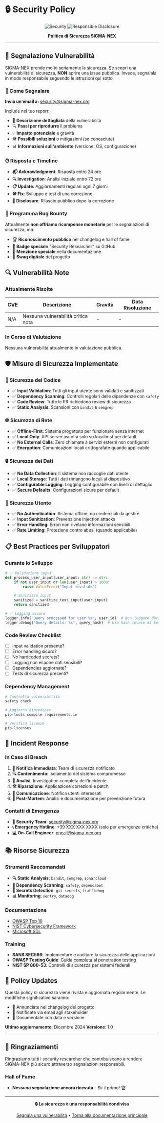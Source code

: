 # 🔒 Security Policy

<div align="center">

![Security](https://img.shields.io/badge/Security-Policy-red?style=for-the-badge)
![Responsible Disclosure](https://img.shields.io/badge/Responsible-Disclosure-blue?style=for-the-badge)

**Politica di Sicurezza SIGMA-NEX**

</div>

---

## 🚨 Segnalazione Vulnerabilità

SIGMA-NEX prende molto seriamente la sicurezza. Se scopri una vulnerabilità di sicurezza, **NON** aprire una issue pubblica. Invece, segnalala in modo responsabile seguendo le istruzioni qui sotto.

### 📧 Come Segnalare

**Invia un'email a:** security@sigma-nex.org

Include nel tuo report:
- 📝 **Descrizione dettagliata** della vulnerabilità
- 🔍 **Passi per riprodurre** il problema
- 💡 **Impatto potenziale** e gravità
- 🛠️ **Possibili soluzioni** o mitigazioni (se conosciute)
- 📊 **Informazioni sull'ambiente** (versione, OS, configurazione)

### ⏰ Risposta e Timeline

- **📬 Acknowledgment**: Risposta entro 24 ore
- **🔍 Investigation**: Analisi iniziale entro 72 ore
- **📋 Update**: Aggiornamenti regolari ogni 7 giorni
- **🛠️ Fix**: Sviluppo e test di una correzione
- **📢 Disclosure**: Rilascio pubblico dopo la correzione

### 🎯 Programma Bug Bounty

Attualmente **non offriamo ricompense monetarie** per le segnalazioni di sicurezza, ma:

- 🏆 **Riconoscimento pubblico** nel changelog e hall of fame
- 🌟 **Badge speciale** "Security Researcher" su GitHub
- 📜 **Menzione speciale** nella documentazione
- 🎁 **Swag digitale** del progetto

## 🔍 Vulnerabilità Note

### Attualmente Risolte

| CVE | Descrizione | Gravità | Data Risoluzione |
|-----|-------------|---------|------------------|
| N/A | Nessuna vulnerabilità critica nota | - | - |

### In Corso di Valutazione

Nessuna vulnerabilità attualmente in valutazione pubblica.

## 🛡️ Misure di Sicurezza Implementate

### 🔐 Sicurezza del Codice
- ✅ **Input Validation**: Tutti gli input utente sono validati e sanitizzati
- ✅ **Dependency Scanning**: Controlli regolari delle dipendenze con `safety`
- ✅ **Code Review**: Tutte le PR richiedono review di sicurezza
- ✅ **Static Analysis**: Scansioni con `bandit` e `semgrep`

### 🌐 Sicurezza di Rete
- ✅ **Offline-First**: Sistema progettato per funzionare senza internet
- ✅ **Local Only**: API server ascolta solo su localhost per default
- ✅ **No External Calls**: Zero chiamate a servizi esterni non configurati
- ✅ **Encryption**: Comunicazioni locali crittografate quando applicabile

### 🔒 Sicurezza dei Dati
- ✅ **No Data Collection**: Il sistema non raccoglie dati utente
- ✅ **Local Storage**: Tutti i dati rimangono locali al dispositivo
- ✅ **Configurable Logging**: Logging configurabile con livelli di dettaglio
- ✅ **Secure Defaults**: Configurazioni sicure per default

### 👤 Sicurezza Utente
- ✅ **No Authentication**: Sistema offline, no credenziali da gestire
- ✅ **Input Sanitization**: Prevenzione injection attacks
- ✅ **Error Handling**: Errori non rivelano informazioni sensibili
- ✅ **Rate Limiting**: Protezione contro abusi (quando applicabile)

## 📋 Best Practices per Sviluppatori

### Durante lo Sviluppo
```python
# ✅ Validazione input
def process_user_input(user_input: str) -> str:
    if not user_input or len(user_input) > 1000:
        raise ValueError("Input invalido")

    # Sanitizza input
    sanitized = sanitize_text_input(user_input)
    return sanitized

# ✅ Logging sicuro
logger.info("Query processed for user %s", user_id)  # Non loggare dati sensibili
logger.debug("Query details: %s", query_hash)  # Usa hash invece di testo grezzo
```

### Code Review Checklist
- [ ] Input validation presente?
- [ ] Error handling sicuro?
- [ ] No hardcoded secrets?
- [ ] Logging non espone dati sensibili?
- [ ] Dependencies aggiornate?
- [ ] Tests di sicurezza presenti?

### Dependency Management
```bash
# Controlla vulnerabilità
safety check

# Aggiorna dipendenze
pip-tools compile requirements.in

# Verifica licenze
pip-licenses
```

## 🚨 Incident Response

### In Caso di Breach
1. **🔔 Notifica Immediata**: Team di sicurezza notificato
2. **🔍 Contenimento**: Isolamento del sistema compromesso
3. **🔬 Analisi**: Investigation completa dell'incidente
4. **🛠️ Riparazione**: Applicazione correzioni e patch
5. **📢 Comunicazione**: Notifica utenti interessati
6. **📝 Post-Mortem**: Analisi e documentazione per prevenzione futura

### Contatti di Emergenza
- **🔴 Security Team**: security@sigma-nex.org
- **📞 Emergency Hotline**: +39 XXX XXX XXXX (solo per emergenze critiche)
- **💻 On-Call Engineer**: oncall@sigma-nex.org

## 📚 Risorse Sicurezza

### Strumenti Raccomandati
- **🔍 Static Analysis**: `bandit`, `semgrep`, `sonarcloud`
- **🧪 Dependency Scanning**: `safety`, `dependabot`
- **🔐 Secrets Detection**: `git-secrets`, `trufflehog`
- **📊 Monitoring**: `sentry`, `datadog`

### Documentazione
- [OWASP Top 10](https://owasp.org/www-project-top-ten/)
- [NIST Cybersecurity Framework](https://www.nist.gov/cyberframework)
- [Microsoft SDL](https://www.microsoft.com/en-us/securityengineering/sdl/)

### Training
- **SANS SEC566**: Implementare e auditare la sicurezza delle applicazioni
- **OWASP Testing Guide**: Guida completa al penetration testing
- **NIST SP 800-53**: Controlli di sicurezza per sistemi federali

## 🎯 Policy Updates

Questa policy di sicurezza viene rivista e aggiornata regolarmente. Le modifiche significative saranno:

- 📢 Annunciate nel changelog del progetto
- 📧 Notificate via email agli stakeholder
- 📝 Documentate con data e versione

**Ultimo aggiornamento**: Dicembre 2024
**Versione**: 1.0

---

## 🙏 Ringraziamenti

Ringraziamo tutti i security researcher che contribuiscono a rendere SIGMA-NEX più sicuro attraverso segnalazioni responsabili.

### Hall of Fame
- **Nessuna segnalazione ancora ricevuta** - Sii il primo! 🏆

---

<div align="center">

**🔒 La sicurezza è una responsabilità condivisa**

[Segnala una vulnerabilità](mailto:security@sigma-nex.org) • [Torna alla documentazione principale](../README.md)

</div>